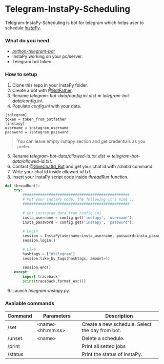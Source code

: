 # Telegram-InstaPy-Scheduling
Telegram-InstaPy-Scheduling is bot for telegram which helps user to schedule [*InstaPy*](https://github.com/timgrossmann/InstaPy).

### What do you need
- [*python-telegram-bot*](https://github.com/python-telegram-bot/python-telegram-bot)
- InstaPy working on your pc/server.
- Telegram bot token.

### How to setup
1. Clone this repo in your InstaPy folder.
2. Create a bot with [@BotFather](https://telegram.me/BotFather).
3. Rename *telegram-bot-data/config.ini.dist* => *telegram-bot-data/config.ini*.
4. Populate *config.ini* with your data. 
```
[telegram]
token = token_from_botfather
[instapy]
username = instagram_username
password = isntagram_password
 ```
> You can leave empty instapy section and get credentials as you prefer.
5. Rename *telegram-bot-data/allowed-id.txt.dist* => *telegram-bot-data/allowed-id.txt*.
6. Contact [@GiveChatId_Bot](https://telegram.me/GiveChatId_Bot) and get your chat id with */chatid* command
7. Write your chat id inside *allowed-id.txt*.
8. Insert your InstaPy script code inside *threadRun* function.
```python
def threadRun():
    try:
        #################################################
        # Put your instaPy code, the following it's mine ;)
        #################################################
        
        # Get instagram data from config.ini
        insta_username = config.get('instapy', 'username');
        insta_password = config.get('instapy', 'password');
        
        # Login
        session = InstaPy(username=insta_username, password=insta_password, nogui=True)
        session.login()

        # Like
        hashtags = ["#telegram"]
        session.like_by_tags(hashtags, amount=5)
        
        session.end()
    except:
        import traceback
        print(traceback.format_exc())
```
9. Launch *telegram-instapy.py*.

### Avaiable commands
| Command | Parameters              | Description                                      |
|---------|-------------------------|--------------------------------------------------|
| /set    | \<name\> \<hh:mm:ss\>   | Create a new schedule. Select the day from bot.  |
| /unset  | \<name\>                | Delete a schedule.                               |
| /print  |                         | Print all setted jobs                            |
| /status |                         | Print the status of InstaPy.                     |

